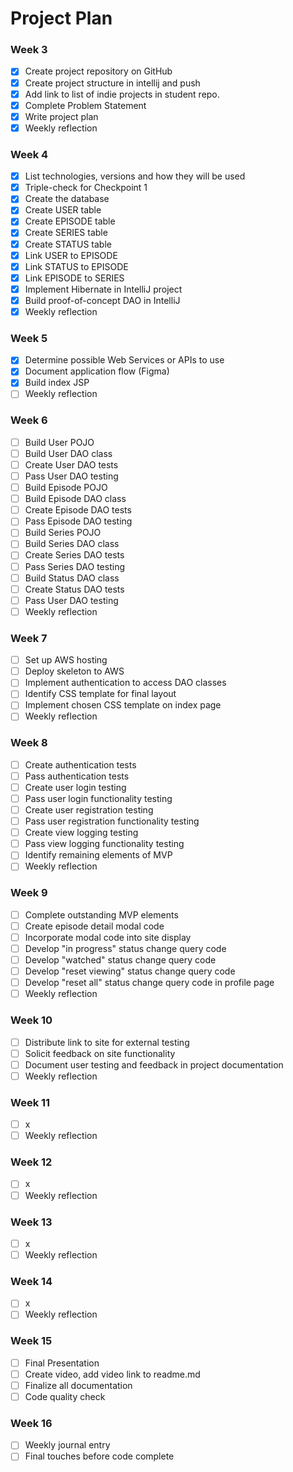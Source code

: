 # Project Plan

### Week 3
- [x] Create project repository on GitHub
- [x] Create project structure in intellij and push
- [x] Add link to list of indie projects in student repo.
- [x] Complete Problem Statement
- [x] Write project plan
- [x] Weekly reflection

### Week 4
- [x] List technologies, versions and how they will be used
- [x] Triple-check for Checkpoint 1
- [x] Create the database
- [x] Create USER table
- [x] Create EPISODE table
- [x] Create SERIES table
- [x] Create STATUS table
- [x] Link USER to EPISODE
- [x] Link STATUS to EPISODE
- [x] Link EPISODE to SERIES
- [x] Implement Hibernate in IntelliJ project
- [x] Build proof-of-concept DAO in IntelliJ
- [x] Weekly reflection

### Week 5
- [x] Determine possible Web Services or APIs to use
- [x] Document application flow (Figma)
- [x] Build index JSP
- [ ] Weekly reflection

### Week 6
- [ ] Build User POJO
- [ ] Build User DAO class
- [ ] Create User DAO tests
- [ ] Pass User DAO testing
- [ ] Build Episode POJO
- [ ] Build Episode DAO class
- [ ] Create Episode DAO tests
- [ ] Pass Episode DAO testing
- [ ] Build Series POJO
- [ ] Build Series DAO class
- [ ] Create Series DAO tests
- [ ] Pass Series DAO testing
- [ ] Build Status DAO class
- [ ] Create Status DAO tests
- [ ] Pass User DAO testing
- [ ] Weekly reflection

### Week 7
- [ ] Set up AWS hosting
- [ ] Deploy skeleton to AWS
- [ ] Implement authentication to access DAO classes
- [ ] Identify CSS template for final layout
- [ ] Implement chosen CSS template on index page
- [ ] Weekly reflection

### Week 8
- [ ] Create authentication tests
- [ ] Pass authentication tests
- [ ] Create user login testing
- [ ] Pass user login functionality testing
- [ ] Create user registration testing
- [ ] Pass user registration functionality testing
- [ ] Create view logging testing 
- [ ] Pass view logging functionality testing
- [ ] Identify remaining elements of MVP
- [ ] Weekly reflection

### Week 9
- [ ] Complete outstanding MVP elements
- [ ] Create episode detail modal code
- [ ] Incorporate modal code into site display
- [ ] Develop "in progress" status change query code
- [ ] Develop "watched" status change query code
- [ ] Develop "reset viewing" status change query code
- [ ] Develop "reset all" status change query code in profile page
- [ ] Weekly reflection

### Week 10
- [ ] Distribute link to site for external testing
- [ ] Solicit feedback on site functionality
- [ ] Document user testing and feedback in project documentation
- [ ] Weekly reflection

### Week 11
- [ ] x
- [ ] Weekly reflection

### Week 12
- [ ] x
- [ ] Weekly reflection

### Week 13
- [ ] x
- [ ] Weekly reflection

### Week 14
- [ ] x
- [ ] Weekly reflection

### Week 15
- [ ] Final Presentation
- [ ] Create video, add video link to readme.md
- [ ] Finalize all documentation
- [ ] Code quality check

### Week 16
- [ ] Weekly journal entry
- [ ] Final touches before code complete